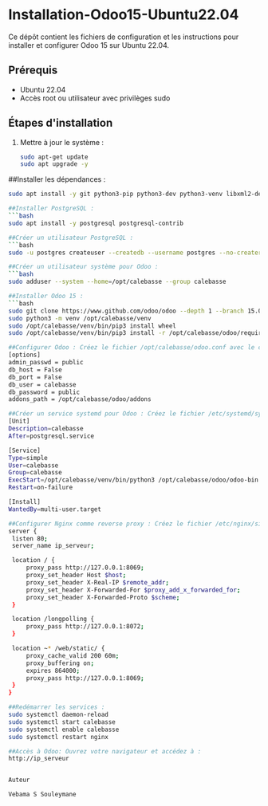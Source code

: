 # Installation-Odoo15-Ubuntu22.04
Ce dépôt contient les fichiers de configuration et les instructions pour installer et configurer Odoo 15 sur Ubuntu 22.04.

## Prérequis
- Ubuntu 22.04
- Accès root ou utilisateur avec privilèges sudo

## Étapes d'installation
1. Mettre à jour le système :
   ```bash
   sudo apt-get update
   sudo apt upgrade -y

##Installer les dépendances :
   ```bash
sudo apt install -y git python3-pip python3-dev python3-venv libxml2-dev libxslt1-dev zlib1g-dev libsasl2-dev libldap2-dev build-essential libssl-dev libffi-dev libmysqlclient-dev libjpeg-dev libpq-dev libjpeg8-dev liblcms2-dev libblas-dev libatlas-base-dev

##Installer PostgreSQL :
   ```bash
sudo apt install -y postgresql postgresql-contrib

##Créer un utilisateur PostgreSQL :
   ```bash
sudo -u postgres createuser --createdb --username postgres --no-createrole --no-superuser --pwprompt calebasse

##Créer un utilisateur système pour Odoo :
   ```bash
sudo adduser --system --home=/opt/calebasse --group calebasse

##Installer Odoo 15 :
   ```bash
sudo git clone https://www.github.com/odoo/odoo --depth 1 --branch 15.0 /opt/calebasse/odoo
sudo python3 -m venv /opt/calebasse/venv
sudo /opt/calebasse/venv/bin/pip3 install wheel
sudo /opt/calebasse/venv/bin/pip3 install -r /opt/calebasse/odoo/requirements.txt

##Configurer Odoo : Créez le fichier /opt/calebasse/odoo.conf avec le contenu suivant :
[options]
admin_passwd = public
db_host = False
db_port = False
db_user = calebasse
db_password = public
addons_path = /opt/calebasse/odoo/addons

##Créer un service systemd pour Odoo : Créez le fichier /etc/systemd/system/calebasse.service avec le contenu suivant :
[Unit]
Description=calebasse
After=postgresql.service

[Service]
Type=simple
User=calebasse
Group=calebasse
ExecStart=/opt/calebasse/venv/bin/python3 /opt/calebasse/odoo/odoo-bin -c /opt/calebasse/odoo.conf
Restart=on-failure

[Install]
WantedBy=multi-user.target

##Configurer Nginx comme reverse proxy : Créez le fichier /etc/nginx/sites-available/calebasse avec le contenu suivant :
server {
    listen 80;
    server_name ip_serveur;

    location / {
        proxy_pass http://127.0.0.1:8069;
        proxy_set_header Host $host;
        proxy_set_header X-Real-IP $remote_addr;
        proxy_set_header X-Forwarded-For $proxy_add_x_forwarded_for;
        proxy_set_header X-Forwarded-Proto $scheme;
    }

    location /longpolling {
        proxy_pass http://127.0.0.1:8072;
    }

    location ~* /web/static/ {
        proxy_cache_valid 200 60m;
        proxy_buffering on;
        expires 864000;
        proxy_pass http://127.0.0.1:8069;
    }
}

##Redémarrer les services :
sudo systemctl daemon-reload
sudo systemctl start calebasse
sudo systemctl enable calebasse
sudo systemctl restart nginx

##Accès à Odoo: Ouvrez votre navigateur et accédez à :
http://ip_serveur


Auteur

Vebama S Souleymane


